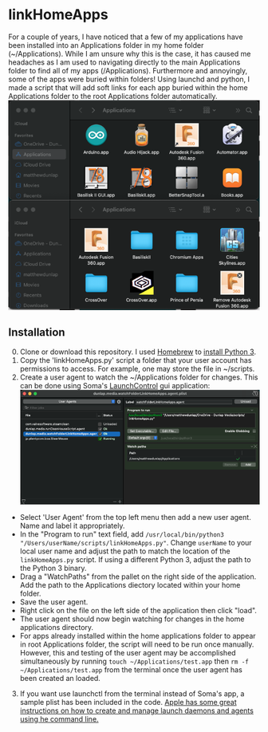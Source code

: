# linkHomeApps
For a couple of years, I have noticed that a few of my applications have been installed into an Applications folder in my home folder (~/Applications). While I am unsure why this is the case, it has caused me headaches as I am used to navigating directly to the main Applications folder to find all of my apps (/Applications). Furthermore and annoyingly, some of the apps were buried within folders! Using launchd and python, I made a script that will add soft links for each app buried within the home Applications folder to the root Applications folder automatically.
![A screenshot that shows home appplications folder side-by-side with the root applications folder](https://raw.githubusercontent.com/boomninjavanish/media/master/linkHomeApps/homeApps%2BrootAps.png)
## Installation
0. Clone or download this repository. I used [Homebrew](https://brew.sh) to [install Python 3](https://docs.python-guide.org/starting/install3/osx/).
1. Copy the 'linkHomeApps.py' script a folder that your user account has permissions to access. For example, one may store the file in ~/scripts.
2. Create a user agent to watch the ~/Applications folder for changes. This can be done using Soma's [LaunchControl](https://soma-zone.com/LaunchControl/) gui application: ![A screenshot that shows user agent that watches home Applications folder for changes then fires the script.](https://raw.githubusercontent.com/boomninjavanish/media/master/linkHomeApps/userAgent.png)
* Select 'User Agent' from the top left menu then add a new user agent. Name and label it appropriately.
* In the "Program to run" text field, add `/usr/local/bin/python3 "/Users/userName/scripts/linkHomeApps.py"`. Change `userName` to your local user name and adjust the path to match the location of the `linkHomeApps.py` script. If using a different Python 3, adjust the path to the Python 3 binary.
* Drag a "WatchPaths" from the pallet on the right side of the application. Add the path to the Applications diectory located within your home folder.
* Save the user agent.
* Right click on the file on the left side of the application then click "load".
* The user agent should now begin watching for changes in the home applications directory.
* For apps already installed within the home applications folder to appear in root Applications folder, the script will need to be run once manually. However, this and testing of the user agent may be accomplished simultaneously by running `touch ~/Applications/test.app` then `rm -f ~/Applications/test.app` from the terminal once the user agent has been created an loaded. 
3. If you want use launchctl from the terminal instead of Soma's app, a sample plist has been included in the code. [Apple has some great instructions on how to create and manage launch daemons and agents using he command line.](https://developer.apple.com/library/archive/documentation/MacOSX/Conceptual/BPSystemStartup/Chapters/CreatingLaunchdJobs.html)